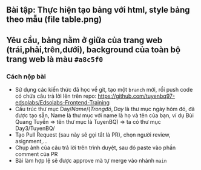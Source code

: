 ## Bài tập: Thực hiện tạo bảng với html, style bảng theo mẫu (file table.png)

## Yêu cầu, bảng nằm ở giữa của trang web (trái,phải,trên,dưới), background của toàn bộ trang web là màu `#a8c5f0`

### Cách nộp bài

- Sử dụng các kiến thức đã học về git, tạo một `branch` mới, rồi push code có chứa câu trả lời lên trên repo: https://github.com/tuyenbq97-edsolabs/Edsolabs-Frontend-Training
- Cấu trúc thư mục Day$/Name/ (Trong đó, Day$ là thư mục ngày hôm đó, đã được tạo sẵn, Name là thư mục với name là họ và tên của bạn, ví dụ Bùi Quang Tuyền => tên thư mục là TuyenBQ) => ta có thư mục Day3/TuyenBQ/
- Tạo Pull Request (sau này sẽ gọi tắt là PR), chọn người review, asignment,...
- Chụp ảnh của câu trả lời trên trình duyệt, sau đó paste vào phần comment của PR
- Bài làm hợp lệ sẽ được approve mà tự merge vào nhánh `main`
